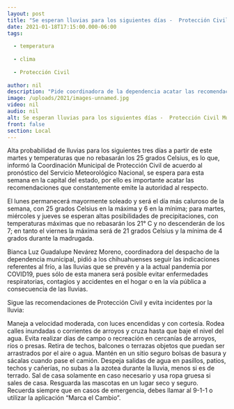 ```yaml
---
layout: post
title: "Se esperan lluvias para los siguientes días -  Protección Civil Municipal"
date: 2021-01-18T17:15:00.000-06:00
tags:
  
  - temperatura
  
  - clima
  
  - Protección Civil
  
author: nil
description: "Pide coordinadora de la dependencia acatar las recomendaciones para evitar enfermedades y accidentes"
image: /uploads/2021/images-unnamed.jpg
video: nil
audio: nil
alt: Se esperan lluvias para los siguientes días -  Protección Civil Municipal
front: false
section: Local
---
```


Alta probabilidad de lluvias para los siguientes tres días a partir de este martes y temperaturas que no rebasarán los 25 grados Celsius, es lo que, informó la Coordinación Municipal de Protección Civil de acuerdo al pronóstico del Servicio Meteorológico Nacional, se espera para esta semana en la capital del estado, por ello es importante acatar las recomendaciones que constantemente emite la autoridad al respecto.

El lunes permanecerá mayormente soleado y será el día más caluroso de la semana, con 25 grados Celsius en la máxima y 6 en la mínima; para martes, miércoles y jueves se esperan altas posibilidades de precipitaciones, con temperaturas máximas que no rebasarán los 21° C y no descenderán de los 7; en tanto el viernes la máxima será de 21 grados Celsius y la mínima de 4 grados durante la madrugada.

Bianca Luz Guadalupe Nevárez Moreno, coordinadora del despacho de la dependencia municipal, pidió a los chihuahuenses seguir las indicaciones referentes al frío, a las lluvias que se prevén y a la actual pandemia por COVID19, pues sólo de esta manera será posible evitar enfermedades respiratorias, contagios y accidentes en el hogar o en la vía pública a consecuencia de las lluvias.

 
Sigue las recomendaciones de Protección Civil y evita incidentes por la lluvia:

Maneja a velocidad moderada, con luces encendidas y con cortesía.
Rodea calles inundadas o corrientes de arroyos y cruza hasta que baje el nivel del agua. 
Evita realizar días de campo o recreación en cercanías de arroyos, ríos o presas.
Retira de techos, balcones o terrazas objetos que puedan ser arrastrados por el aire o agua. Mantén en un sitio seguro bolsas de basura y sácalas cuando pase el camión.
Despeja salidas de agua en pasillos, patios, techos y cañerías, no subas a la azotea durante la lluvia, menos si es de terrado.
Sal de casa solamente en caso necesario y usa ropa gruesa si sales de casa.
Resguarda las mascotas en un lugar seco y seguro.
Recuerda siempre que en casos de emergencia, debes llamar al 9-1-1 o utilizar la aplicación “Marca el Cambio”.